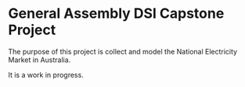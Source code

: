 # General Assembly DSI Capstone Project
The purpose of this project is collect and model the National Electricity Market in Australia. 

It is a work in progress. 

